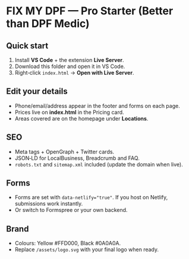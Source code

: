 # FIX MY DPF — Pro Starter (Better than DPF Medic)

## Quick start
1. Install **VS Code** + the extension **Live Server**.
2. Download this folder and open it in VS Code.
3. Right‑click `index.html` → **Open with Live Server**.

## Edit your details
- Phone/email/address appear in the footer and forms on each page.
- Prices live on **index.html** in the Pricing card.
- Areas covered are on the homepage under **Locations**.

## SEO
- Meta tags + OpenGraph + Twitter cards.
- JSON‑LD for LocalBusiness, Breadcrumb and FAQ.
- `robots.txt` and `sitemap.xml` included (update the domain when live).

## Forms
- Forms are set with `data-netlify="true"`. If you host on Netlify, submissions work instantly.
- Or switch to Formspree or your own backend.

## Brand
- Colours: Yellow #FFD000, Black #0A0A0A.
- Replace `/assets/logo.svg` with your final logo when ready.
